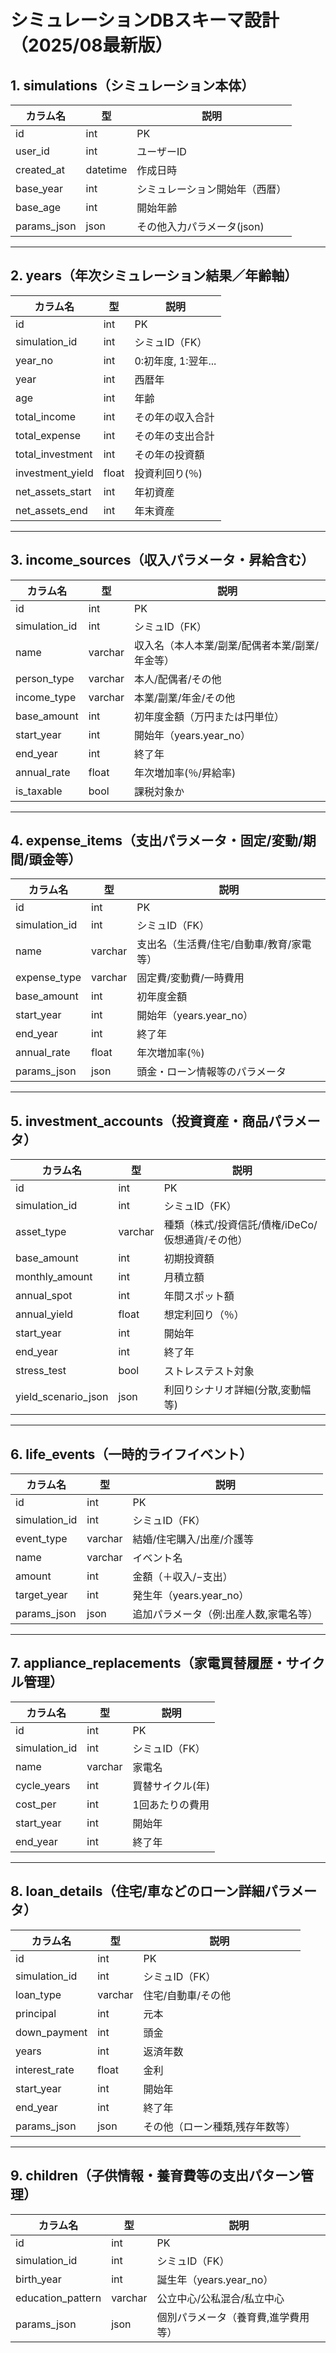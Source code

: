 # シミュレーションDBスキーマ設計（2025/08最新版）

## 1. simulations（シミュレーション本体）
| カラム名       | 型         | 説明                         |
|---------------|------------|------------------------------|
| id            | int        | PK                           |
| user_id       | int        | ユーザーID                   |
| created_at    | datetime   | 作成日時                     |
| base_year     | int        | シミュレーション開始年（西暦）|
| base_age      | int        | 開始年齢                     |
| params_json   | json       | その他入力パラメータ(json)   |

---

## 2. years（年次シミュレーション結果／年齢軸）
| カラム名          | 型       | 説明                           |
|------------------|----------|--------------------------------|
| id               | int      | PK                             |
| simulation_id    | int      | シミュID（FK）                 |
| year_no          | int      | 0:初年度, 1:翌年...            |
| year             | int      | 西暦年                         |
| age              | int      | 年齢                           |
| total_income     | int      | その年の収入合計               |
| total_expense    | int      | その年の支出合計               |
| total_investment | int      | その年の投資額                 |
| investment_yield | float    | 投資利回り(％)                 |
| net_assets_start | int      | 年初資産                       |
| net_assets_end   | int      | 年末資産                       |

---

## 3. income_sources（収入パラメータ・昇給含む）
| カラム名      | 型        | 説明                             |
|--------------|-----------|----------------------------------|
| id           | int       | PK                               |
| simulation_id| int       | シミュID（FK）                   |
| name         | varchar   | 収入名（本人本業/副業/配偶者本業/副業/年金等） |
| person_type  | varchar   | 本人/配偶者/その他               |
| income_type  | varchar   | 本業/副業/年金/その他            |
| base_amount  | int       | 初年度金額（万円または円単位）   |
| start_year   | int       | 開始年（years.year_no）          |
| end_year     | int       | 終了年                           |
| annual_rate  | float     | 年次増加率(％/昇給率)             |
| is_taxable   | bool      | 課税対象か                       |

---

## 4. expense_items（支出パラメータ・固定/変動/期間/頭金等）
| カラム名      | 型        | 説明                                |
|--------------|-----------|-------------------------------------|
| id           | int       | PK                                  |
| simulation_id| int       | シミュID（FK）                      |
| name         | varchar   | 支出名（生活費/住宅/自動車/教育/家電等） |
| expense_type | varchar   | 固定費/変動費/一時費用              |
| base_amount  | int       | 初年度金額                          |
| start_year   | int       | 開始年（years.year_no）             |
| end_year     | int       | 終了年                              |
| annual_rate  | float     | 年次増加率(％)                       |
| params_json  | json      | 頭金・ローン情報等のパラメータ      |

---

## 5. investment_accounts（投資資産・商品パラメータ）
| カラム名        | 型        | 説明                               |
|----------------|-----------|------------------------------------|
| id             | int       | PK                                 |
| simulation_id  | int       | シミュID（FK）                     |
| asset_type     | varchar   | 種類（株式/投資信託/債権/iDeCo/仮想通貨/その他）|
| base_amount    | int       | 初期投資額                         |
| monthly_amount | int       | 月積立額                           |
| annual_spot    | int       | 年間スポット額                     |
| annual_yield   | float     | 想定利回り（％）                   |
| start_year     | int       | 開始年                             |
| end_year       | int       | 終了年                             |
| stress_test    | bool      | ストレステスト対象                 |
| yield_scenario_json | json  | 利回りシナリオ詳細(分散,変動幅等)  |

---

## 6. life_events（一時的ライフイベント）
| カラム名        | 型        | 説明                                 |
|----------------|-----------|--------------------------------------|
| id             | int       | PK                                   |
| simulation_id  | int       | シミュID（FK）                       |
| event_type     | varchar   | 結婚/住宅購入/出産/介護等            |
| name           | varchar   | イベント名                           |
| amount         | int       | 金額（＋収入/−支出）                 |
| target_year    | int       | 発生年（years.year_no）              |
| params_json    | json      | 追加パラメータ（例:出産人数,家電名等）|

---

## 7. appliance_replacements（家電買替履歴・サイクル管理）
| カラム名           | 型       | 説明                           |
|-------------------|----------|--------------------------------|
| id                | int      | PK                             |
| simulation_id     | int      | シミュID（FK）                 |
| name              | varchar  | 家電名                         |
| cycle_years       | int      | 買替サイクル(年)               |
| cost_per          | int      | 1回あたりの費用                |
| start_year        | int      | 開始年                         |
| end_year          | int      | 終了年                         |

---

## 8. loan_details（住宅/車などのローン詳細パラメータ）
| カラム名        | 型        | 説明                                |
|----------------|-----------|-------------------------------------|
| id             | int       | PK                                  |
| simulation_id  | int       | シミュID（FK）                      |
| loan_type      | varchar   | 住宅/自動車/その他                  |
| principal      | int       | 元本                                |
| down_payment   | int       | 頭金                                |
| years          | int       | 返済年数                            |
| interest_rate  | float     | 金利                                |
| start_year     | int       | 開始年                              |
| end_year       | int       | 終了年                              |
| params_json    | json      | その他（ローン種類,残存年数等）     |

---

## 9. children（子供情報・養育費等の支出パターン管理）
| カラム名        | 型        | 説明                                 |
|----------------|-----------|--------------------------------------|
| id             | int       | PK                                   |
| simulation_id  | int       | シミュID（FK）                       |
| birth_year     | int       | 誕生年（years.year_no）              |
| education_pattern | varchar| 公立中心/公私混合/私立中心           |
| params_json    | json      | 個別パラメータ（養育費,進学費用等）  |

